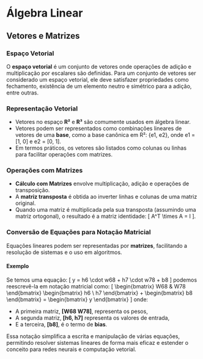 # Álgebra Linear

## Vetores e Matrizes

### Espaço Vetorial
O **espaço vetorial** é um conjunto de vetores onde operações de adição e multiplicação por escalares são definidas. Para um conjunto de vetores ser considerado um espaço vetorial, ele deve satisfazer propriedades como fechamento, existência de um elemento neutro e simétrico para a adição, entre outras.

### Representação Vetorial
- Vetores no espaço **R²** e **R³** são comumente usados em álgebra linear.
- Vetores podem ser representados como combinações lineares de vetores de uma **base**, como a base canônica em R²: {e1, e2}, onde e1 = [1, 0] e e2 = [0, 1].
- Em termos práticos, os vetores são listados como colunas ou linhas para facilitar operações com matrizes.

### Operações com Matrizes
- **Cálculo com Matrizes** envolve multiplicação, adição e operações de transposição.
- A **matriz transposta** é obtida ao inverter linhas e colunas de uma matriz original.
- Quando uma matriz é multiplicada pela sua transposta (assumindo uma matriz ortogonal), o resultado é a matriz identidade: 
  \[ A^T \times A = I \].

### Conversão de Equações para Notação Matricial
Equações lineares podem ser representadas por **matrizes**, facilitando a resolução de sistemas e o uso em algoritmos.

#### Exemplo
Se temos uma equação:
\[ y = h6 \cdot w68 + h7 \cdot w78 + b8 \]
podemos reescrevê-la em notação matricial como:
\[
\begin{bmatrix} W68 & W78 \end{bmatrix} \begin{bmatrix} h6 \\ h7 \end{bmatrix} + \begin{bmatrix} b8 \end{bmatrix} = \begin{bmatrix} y \end{bmatrix}
\]
onde:
- A primeira matriz, **[W68 W78]**, representa os pesos,
- A segunda matriz, **[h6, h7]** representa os valores de entrada,
- E a terceira, **[b8]**, é o termo de **bias**.

Essa notação simplifica a escrita e manipulação de várias equações, permitindo resolver sistemas lineares de forma mais eficaz e estender o conceito para redes neurais e computação vetorial.

